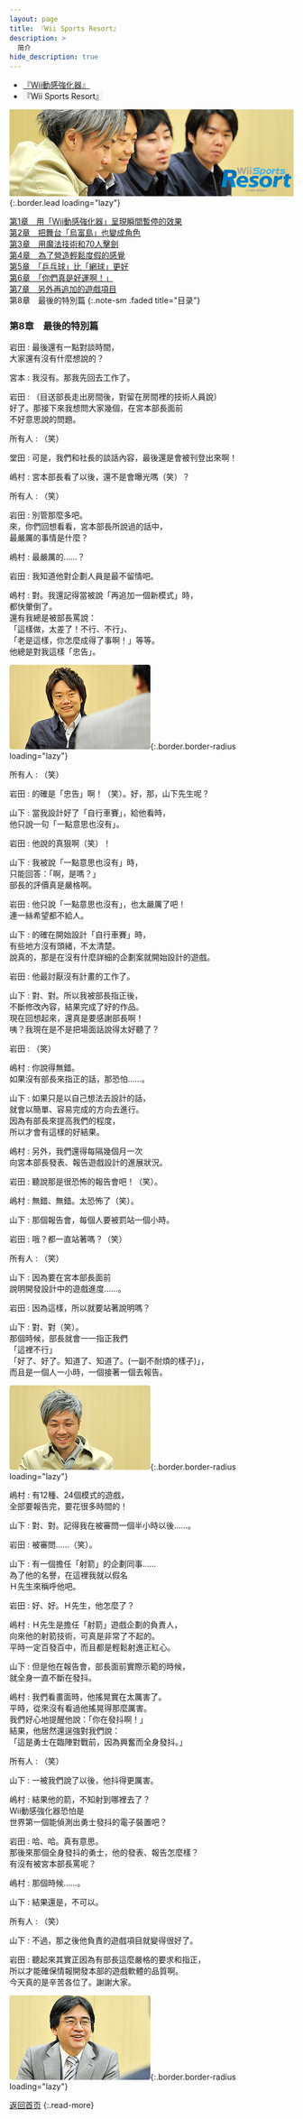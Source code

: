 ```yaml
---
layout: page
title: 『Wii Sports Resort』
description: >
  简介
hide_description: true
---
```


<nav class="pagination heading clearfix" role="navigation">
  <ul>
    <li class="pagination-item">
      <a href="../../vol1/1/">
        『Wii動感強化器』
      </a>
    </li>
    <li class="pagination-item">
      <a style="background-color:rgba(225,224,224,0.3);">
        『Wii Sports Resort』
      </a>
    </li>
  </ul>
</nav>

![](/interviews/cht-hk/wii/wiisportsresort/vol2/img/wsr_interview_title_12.jpg){:.border.lead loading="lazy"}

[第1章　用「Wii動感強化器」呈現瞬間暫停的效果](1.md)<br>
[第2章　把舞台「烏富島」也變成角色](2.md)<br>
[第3章　用魔法技術和70人擊劍](3.md)<br>
[第4章　為了營造輕鬆度假的感覺](4.md)<br>
[第5章　「乒乓球」比「網球」更好](5.md)<br>
[第6章　「你們真是好運啊！」](6.md)<br>
[第7章　另外再追加的遊戲項目](7.md)<br>
第8章　最後的特別篇
{:.note-sm .faded title="目录"}

### 第8章　最後的特別篇

岩田
: 最後還有一點對談時間，<br>大家還有沒有什麼想說的？

宮本
: 我沒有。那我先回去工作了。

岩田
: （目送部長走出房間後，對留在房間裡的技術人員說）<br>好了。那接下來我想問大家幾個，在宮本部長面前<br>不好意思說的問題。

所有人
: （笑）

堂田
: 可是，我們和社長的談話內容，最後還是會被刊登出來啊！

嶋村
: 宮本部長看了以後，還不是會曝光嗎（笑）？

所有人
: （笑）

岩田
: 別管那麼多吧。<br>來，你們回想看看，宮本部長所說過的話中，<br>最嚴厲的事情是什麼？

嶋村
: 最嚴厲的……？

岩田
: 我知道他對企劃人員是最不留情吧。

嶋村
: 對。我還記得當被說「再追加一個新模式」時，<br>都快暈倒了。<br>還有我總是被部長罵說：<br>「這樣做，太差了！不行、不行」、<br>「老是這樣，你怎麼成得了事啊！」等等。<br>他總是對我這樣「忠告」。

![](/interviews/cht-hk/wii/wiisportsresort/vol2/img/wsr_interview_63.jpg){:.border.border-radius loading="lazy"}

所有人
: （笑）

岩田
: 的確是「忠告」啊！（笑）。好，那，山下先生呢？

山下
: 當我設計好了「自行車賽」，給他看時，<br>他只說一句「一點意思也沒有」。

岩田
: 他說的真狠啊（笑）！

山下
: 我被說「一點意思也沒有」時，<br>只能回答：「啊，是嗎？」<br>部長的評價真是嚴格啊。

岩田
: 他只說「一點意思也沒有」，也太嚴厲了吧！<br>連一絲希望都不給人。

山下
: 的確在開始設計「自行車賽」時，<br>有些地方沒有頭緒，不太清楚。<br>說真的，那是在沒有什麼詳細的企劃案就開始設計的遊戲。

岩田
: 他最討厭沒有計畫的工作了。

山下
: 對、對。所以我被部長指正後，<br>不斷修改內容，結果完成了好的作品。<br>現在回想起來，還真是要感謝部長啊！<br>咦？我現在是不是把場面話說得太好聽了？

岩田
: （笑）

嶋村
: 你說得無錯。<br>如果沒有部長來指正的話，那恐怕……。

山下
: 如果只是以自己想法去設計的話，<br>就會以簡單、容易完成的方向去進行。<br>因為有部長來提高我們的程度，<br>所以才會有這樣的好結果。

嶋村
: 另外，我們還得每隔幾個月一次<br>向宮本部長發表、報告遊戲設計的進展狀況。

岩田
: 聽說那是很恐怖的報告會吧！（笑）。

嶋村
: 無錯、無錯。太恐怖了（笑）。

山下
: 那個報告會，每個人要被罰站一個小時。

岩田
: 哦？都一直站著嗎？（笑）

所有人
: （笑）

山下
: 因為要在宮本部長面前<br>說明開發設計中的遊戲進度……。

岩田
: 因為這樣，所以就要站著說明嗎？

山下
: 對、對（笑）。<br>那個時候，部長就會一一指正我們<br>「這裡不行」<br>「好了、好了。知道了、知道了。(一副不耐煩的樣子)」，<br>而且是一個人一小時，一個接著一個去報告。

![](/interviews/cht-hk/wii/wiisportsresort/vol2/img/wsr_interview_64.jpg){:.border.border-radius loading="lazy"}

嶋村
: 有12種、24個模式的遊戲，<br>全部要報告完，要花很多時間的！

山下
: 對、對。記得我在被審問一個半小時以後……。

岩田
: 被審問……（笑）。

山下
: 有一個擔任「射箭」的企劃同事……<br>為了他的名譽，在這裡我就以假名<br>Ｈ先生來稱呼他吧。

岩田
: 好、好。Ｈ先生，他怎麼了？

嶋村
: Ｈ先生是擔任「射箭」遊戲企劃的負責人，<br>向來他的射箭技術，可真是非常了不起的。<br>平時一定百發百中，而且都是輕鬆射進正紅心。

山下
: 但是他在報告會，部長面前實際示範的時候，<br>就全身一直不斷在發抖。

嶋村
: 我們看畫面時，他搖晃實在太厲害了。<br>平時，從來沒有看過他搖晃得那麼厲害。<br>我們好心地提醒他說：「你在發抖啊！」<br>結果，他居然還逞強對我們說：<br>「這是勇士在臨陣對戰前，因為興奮而全身發抖。」

所有人
: （笑）

山下
: 一被我們說了以後，他抖得更厲害。

嶋村
: 結果他的箭，不知射到哪裡去了？<br>Wii動感強化器恐怕是<br>世界第一個能偵測出勇士發抖的電子裝置吧？

岩田
: 哈、哈。真有意思。<br>那後來那個全身發抖的勇士，他的發表、報告怎麼樣？<br>有沒有被宮本部長罵呢？

嶋村
: 那個時候……。

山下
: 結果還是，不可以。

所有人
: （笑）

山下
: 不過，那之後他負責的遊戲項目就變得很好了。

岩田
: 聽起來其實正因為有部長這麼嚴格的要求和指正，<br>所以才能確保情報開發本部的遊戲軟體的品質啊。<br>今天真的是辛苦各位了。謝謝大家。

![](/interviews/cht-hk/wii/wiisportsresort/vol2/img/wsr_interview_65.jpg){:.border.border-radius loading="lazy"}

[返回首页](../../../../../)
{:.read-more}
